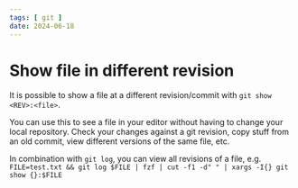```yaml
---
tags: [ git ]
date: 2024-06-18
---
```


# Show file in different revision

It is possible to show a file at a different revision/commit with `git show <REV>:<file>`.

You can use this to see a file in your editor without having to change your local repository.
Check your changes against a git revision, copy stuff from an old commit, view different versions of the same file, etc.


In combination with `git log`, you can view all revisions of a file, e.g.
`FILE=test.txt && git log $FILE | fzf | cut -f1 -d" " | xargs -I{} git show {}:$FILE`
